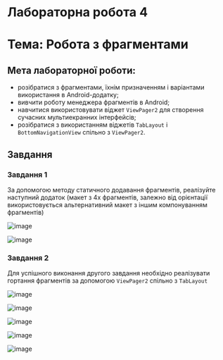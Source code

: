 # Лабораторна робота 4

# Тема: Робота з фрагментами

## **Мета лабораторної роботи:**

- розібратися з фрагментами, їхнім призначенням і варіантами використання в Android-додатку;
- вивчити роботу менеджера фрагментів в Android;
- навчитися використовувати віджет `ViewPager2` для створення сучасних мультиекранних інтерфейсів;
- розібратися з використанням віджетів `TabLayout` і `BottomNavigationView` спільно з `ViewPager2`.

## **Завдання**

### Завдання 1

За допомогою методу статичного додавання фрагментів, реалізуйте наступний додаток (макет з 4х фрагментів, залежно від орієнтації використовується альтернативний макет з іншим компонуванням фрагментів)

![image](https://github.com/user-attachments/assets/d45a22cb-5c0c-42ae-a0ff-0941529b204b)

![image](https://github.com/user-attachments/assets/43772f1b-e616-4672-9420-b1974bfbd338)

### Завдання 2

Для успішного виконання другого завдання необхідно реалізувати гортання фрагментів за допомогою `ViewPager2` спільно з `TabLayout`

![image](https://github.com/user-attachments/assets/c3a25c9a-8212-4ed3-aa54-4fbd2a704b1e)

![image](https://github.com/user-attachments/assets/0f28dadc-9a83-44f8-87fd-94d891e2b245)

![image](https://github.com/user-attachments/assets/f026c94d-8e75-4da1-b068-78e1272d6e28)

![image](https://github.com/user-attachments/assets/cd548671-40d2-4512-8da5-224a2654adbd)

![image](https://github.com/user-attachments/assets/bbf330a0-d989-4af6-98a8-f7d99375169a)
